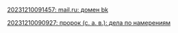 
                                                                                                                                                                                                                                                                                                                                                                                                                                                                                                                                                                                                        [20231210091457: mail.ru: домен bk](/ru/2/20231210091457.html)

[20231210090927: пророк (с. а. в.): дела по намерениям](/ru/1/20231210090927.html)

